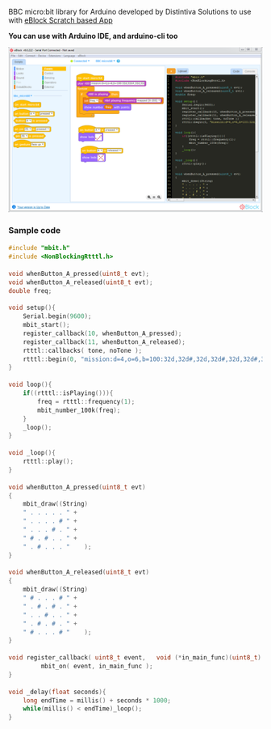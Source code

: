 
BBC micro:bit library for Arduino developed by Distintiva Solutions to use with [eBlock Scratch based App](https://github.com/distintiva/eBlock)

**You can use with Arduino IDE, and arduino-cli too**


![eBlock microbit](eblock.png)


### Sample code

```c
#include "mbit.h"
#include <NonBlockingRtttl.h>

void whenButton_A_pressed(uint8_t evt);
void whenButton_A_released(uint8_t evt);
double freq;

void setup(){
    Serial.begin(9600);
    mbit_start();
    register_callback(10, whenButton_A_pressed);
    register_callback(11, whenButton_A_released);
    rtttl::callbacks( tone, noTone );
    rtttl::begin(0, "mission:d=4,o=6,b=100:32d,32d#,32d,32d#,32d,32d#,32d,32d#,32d,32d,32d#,32e,32f,32f#,32g,16g,8p,16g,8p,16a#,16p,16c7,16p,16g,8p,16g,8p,16f,16p,16f#,16p,16g,8p,16g,8p,16a#,16p,16c7,16p,16g,8p,16g,8p,16f,16p,16f#,16p,16a#,16g,2d,32p,16a#,16g,2c#,32p,16a#,16g,2c,16p,16a#5,16c");
}

void loop(){
    if((rtttl::isPlaying())){
        freq = rtttl::frequency(1);
        mbit_number_100k(freq);
    }
    _loop();
}

void _loop(){
    rtttl::play();
}

void whenButton_A_pressed(uint8_t evt)
{
    mbit_draw((String)
    " . . . . . " +
    " . . . . # " +
    " . . . # . " +
    " # . # . . " +
    " . # . . . "    );
}

void whenButton_A_released(uint8_t evt)
{
    mbit_draw((String)
    " # . . . # " +
    " . # . # . " +
    " . . # . . " +
    " . # . # . " +
    " # . . . # "    );
}

void register_callback( uint8_t event,   void (*in_main_func)(uint8_t)  ){
         mbit_on( event, in_main_func );
}

void _delay(float seconds){
    long endTime = millis() + seconds * 1000;
    while(millis() < endTime)_loop();
}
```
